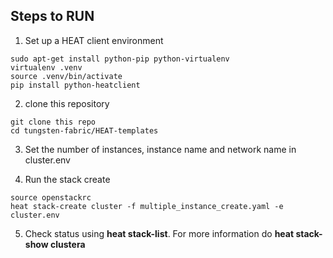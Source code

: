 ## Steps to RUN

1) Set up a HEAT client environment
```
sudo apt-get install python-pip python-virtualenv
virtualenv .venv
source .venv/bin/activate
pip install python-heatclient
```

2) clone this repository
```
git clone this repo
cd tungsten-fabric/HEAT-templates
```

3) Set the number of instances, instance name and network name in cluster.env

4) Run the stack create
```
source openstackrc
heat stack-create cluster -f multiple_instance_create.yaml -e cluster.env
```

5) Check status using **heat stack-list**. For more information do **heat stack-show clustera**
